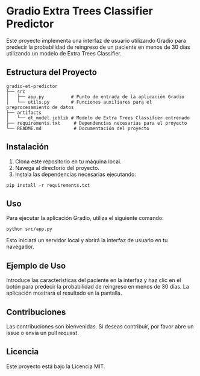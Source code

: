 # Gradio Extra Trees Classifier Predictor

Este proyecto implementa una interfaz de usuario utilizando Gradio para predecir la probabilidad de reingreso de un paciente en menos de 30 días utilizando un modelo de Extra Trees Classifier.

## Estructura del Proyecto

```
gradio-et-predictor
├── src
│   ├── app.py          # Punto de entrada de la aplicación Gradio
│   └── utils.py        # Funciones auxiliares para el preprocesamiento de datos
├── artifacts
│   └── et_model.joblib # Modelo de Extra Trees Classifier entrenado
├── requirements.txt     # Dependencias necesarias para el proyecto
└── README.md            # Documentación del proyecto
```

## Instalación

1. Clona este repositorio en tu máquina local.
2. Navega al directorio del proyecto.
3. Instala las dependencias necesarias ejecutando:

```
pip install -r requirements.txt
```

## Uso

Para ejecutar la aplicación Gradio, utiliza el siguiente comando:

```
python src/app.py
```

Esto iniciará un servidor local y abrirá la interfaz de usuario en tu navegador.

## Ejemplo de Uso

Introduce las características del paciente en la interfaz y haz clic en el botón para predecir la probabilidad de reingreso en menos de 30 días. La aplicación mostrará el resultado en la pantalla.

## Contribuciones

Las contribuciones son bienvenidas. Si deseas contribuir, por favor abre un issue o envía un pull request.

## Licencia

Este proyecto está bajo la Licencia MIT.